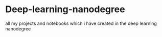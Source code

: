 # Deep-learning-nanodegree
all my projects and notebooks which i have created in the deep learning nanodegree

